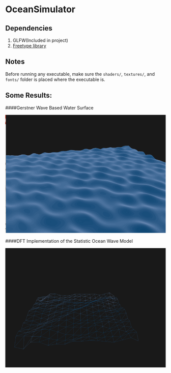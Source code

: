 # OceanSimulator

## Dependencies

1. GLFW(Included in project)
2. [Freetype library](https://www.freetype.org/)

## Notes

Before running any executable, make sure the `shaders/`,  `textures/`, and `fonts/` folder is placed where the executable is.

## Some Results:

####Gerstner Wave Based Water Surface

![Gerstner Wave](screenshots/GerstnerWave(SimpleShader).gif)

####DFT Implementation of the Statistic Ocean Wave Model

![DFT](screenshots/DFT.gif)